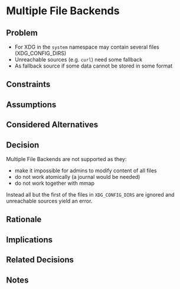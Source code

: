# Multiple File Backends

## Problem

- For XDG in the `system` namespace may contain several files (XDG_CONFIG_DIRS)
- Unreachable sources (e.g. `curl`) need some fallback
- As fallback source if some data cannot be stored in some format

## Constraints

## Assumptions

## Considered Alternatives

## Decision

Multiple File Backends are not supported as they:

- make it impossible for admins to modify content of all files
- do not work atomically (a journal would be needed)
- do not work together with mmap

Instead all but the first of the files in `XDG_CONFIG_DIRS` are ignored
and unreachable sources yield an error.

## Rationale

## Implications

## Related Decisions

## Notes
